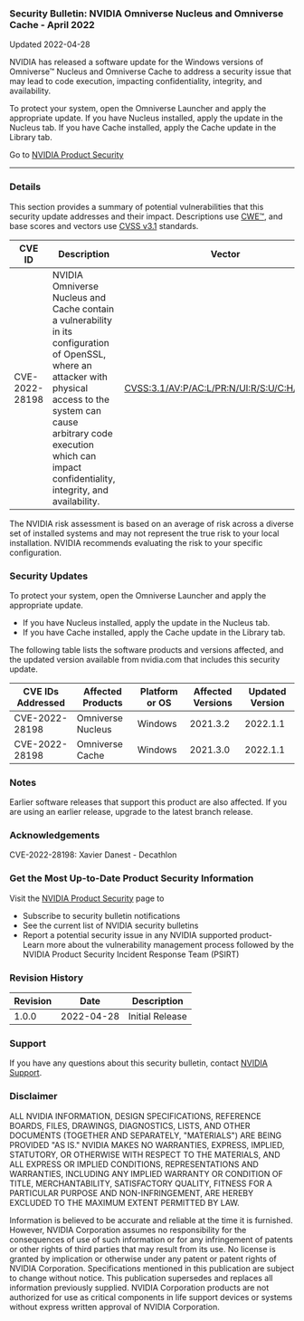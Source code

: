 ### Security Bulletin: NVIDIA Omniverse Nucleus and Omniverse Cache - April 2022

Updated 2022-04-28

NVIDIA has released a software update for the Windows versions of Omniverse™ Nucleus and Omniverse Cache to address a security issue that may lead to code execution, impacting confidentiality, integrity, and availability.<div>To protect your system, open the Omniverse Launcher and apply the appropriate update. If you have Nucleus installed, apply the update in the Nucleus tab. If you have Cache installed, apply the Cache update in the Library tab.</div>

Go to [NVIDIA Product Security](https://www.nvidia.com/security/)

_______________________________________________________________________________________________________________________________________________

### Details

This section provides a summary of potential vulnerabilities that this security update addresses and their impact. Descriptions use [CWE™](https://cwe.mitre.org/), and base scores and vectors use [CVSS v3.1](https://www.first.org/cvss/specification-document) standards.

| **CVE ID** | **Description** | **Vector** | **Base Score** | **Severity** | **CWE** | **Impacts** |
| ---------- | ---------------- | ---------- | -------------- | ------------ | -------- | ------------ |
| CVE-2022-28198 | NVIDIA Omniverse Nucleus and Cache contain a vulnerability in its configuration of OpenSSL, where an attacker with physical access to the system can cause arbitrary code execution which can impact confidentiality, integrity, and availability. | [CVSS:3.1/AV:P/AC:L/PR:N/UI:R/S:U/C:H/I:H/A:H](https://www.first.org/cvss/calculator/3.1#CVSS:3.1/AV:P/AC:L/PR:N/UI:R/S:U/C:H/I:H/A:H) | 6.6 | MEDIUM | [CWE-706](https://cwe.mitre.org/data/definitions/706.html) | Code Execution, Denial of Service, Escalation of Privileges, Information Disclosure, Data Tampering |

The NVIDIA risk assessment is based on an average of risk across a diverse set of installed systems and may not represent the true risk to your local installation. NVIDIA recommends evaluating the risk to your specific configuration.

### Security Updates

To protect your system, open the Omniverse Launcher and apply the appropriate update.<div><ul><li>If you have Nucleus installed, apply the update in the Nucleus tab.</li><li>If you have Cache installed, apply the Cache update in the Library tab.</li></ul></div>

The following table lists the software products and versions affected, and the updated version available from nvidia.com that includes this security update.

| **CVE IDs Addressed** | **Affected Products** | **Platform or OS** | **Affected Versions** | **Updated Version** |
| --------------------- | --------------------- | ----------------- | --------------------- | ------------------- |
| CVE-2022-28198 | Omniverse Nucleus | Windows | 2021.3.2 | 2022.1.1 |
| CVE-2022-28198 | Omniverse Cache | Windows | 2021.3.0 | 2022.1.1 |

### Notes

Earlier software releases that support this product are also affected. If you are using an earlier release, upgrade to the latest branch release.


### Acknowledgements

CVE-2022-28198: Xavier Danest - Decathlon



### Get the Most Up-to-Date Product Security Information

Visit the [NVIDIA Product Security](https://www.nvidia.com/security/) page to

- Subscribe to security bulletin notifications
- See the current list of NVIDIA security bulletins
- Report a potential security issue in any NVIDIA supported product- Learn more about the vulnerability management process followed by the NVIDIA Product Security Incident Response Team (PSIRT)
### Revision History

| **Revision** | **Date** | **Description** |
| ------------ | -------- | --------------- |
| 1.0.0 | 2022-04-28 | Initial Release |

### Support
If you have any questions about this security bulletin, contact [NVIDIA Support](https://www.nvidia.com/object/support.html).

### Disclaimer
ALL NVIDIA INFORMATION, DESIGN SPECIFICATIONS, REFERENCE BOARDS, FILES, DRAWINGS, DIAGNOSTICS, LISTS, AND OTHER DOCUMENTS (TOGETHER AND SEPARATELY, "MATERIALS") ARE BEING PROVIDED "AS IS." NVIDIA MAKES NO WARRANTIES, EXPRESS, IMPLIED, STATUTORY, OR OTHERWISE WITH RESPECT TO THE MATERIALS, AND ALL EXPRESS OR IMPLIED CONDITIONS, REPRESENTATIONS AND WARRANTIES, INCLUDING ANY IMPLIED WARRANTY OR CONDITION OF TITLE, MERCHANTABILITY, SATISFACTORY QUALITY, FITNESS FOR A PARTICULAR PURPOSE AND NON-INFRINGEMENT, ARE HEREBY EXCLUDED TO THE MAXIMUM EXTENT PERMITTED BY LAW. 

Information is believed to be accurate and reliable at the time it is furnished. However, NVIDIA Corporation assumes no responsibility for the consequences of use of such information or for any infringement of patents or other rights of third parties that may result from its use. No license is granted by implication or otherwise under any patent or patent rights of NVIDIA Corporation. Specifications mentioned in this publication are subject to change without notice. This publication supersedes and replaces all information previously supplied. NVIDIA Corporation products are not authorized for use as critical components in life support devices or systems without express written approval of NVIDIA Corporation.

